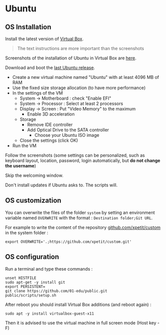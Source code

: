 # Ubuntu

## OS Installation

Install the latest version of [Virtual Box](https://www.virtualbox.org/wiki/Downloads).

> The text instructions are more important than the screenshots

Screenshots of the installation of Ubuntu in Virtual Box are [here](https://github.com/xpetit/vbox-ubuntu-install/blob/master/README.md).

Download and boot the [last Ubuntu release](http://releases.ubuntu.com/19.10/ubuntu-19.10-desktop-amd64.iso).

- Create a new virtual machine named "Ubuntu" with at least 4096 MB of RAM
- Use the fixed size storage allocation (to have more performance)
- In the settings of the VM
  - System -> Motherboard : check "Enable EFI"
  - System -> Processor : Select at least 2 processors
  - Display -> Screen : Put "Video Memory" to the maximum
    - Enable 3D acceleration
  - Storage
    - Remove IDE controller
    - Add Optical Drive to the SATA controller
      - Choose your Ubuntu ISO image
  - Close the settings (click OK)
- Run the VM

Follow the screenshots (some settings can be personalized, such as keyboard layout, location, password, login automatically, but **do not change the username**)

Skip the welcoming window.

Don't install updates if Ubuntu asks to. The scripts will.

## OS customization

You can overwrite the files of the folder `system` by setting an environment variable named `OVERWRITE` with the format : `Destination folder;Git URL`.

For example to write the content of the repository [github.com/xpetit/custom](https://github.com/xpetit/custom) in the system folder :

```shell
export OVERWRITE='.;https://github.com/xpetit/custom.git'
```

## OS configuration

Run a terminal and type these commands :

```shell
unset HISTFILE
sudo apt-get -y install git
export PERSISTENT=
git clone https://github.com/01-edu/public.git
public/scripts/setup.sh
```

After reboot you should install Virtual Box additions (and reboot again) :

```shell
sudo apt -y install virtualbox-guest-x11
```

Then it is advised to use the virtual machine in full screen mode (Host key - F)

